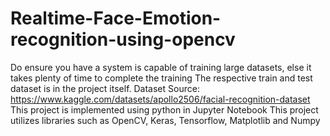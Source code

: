 # Realtime-Face-Emotion-recognition-using-opencv
Do ensure you have a system is capable of training large datasets, else it takes plenty of time to complete the training
The respective train and test dataset is in the project itself. 
Dataset Source: https://www.kaggle.com/datasets/apollo2506/facial-recognition-dataset
This project is implemented using python in Jupyter Notebook
This project utilizes libraries such as OpenCV, Keras, Tensorflow, Matplotlib and Numpy
